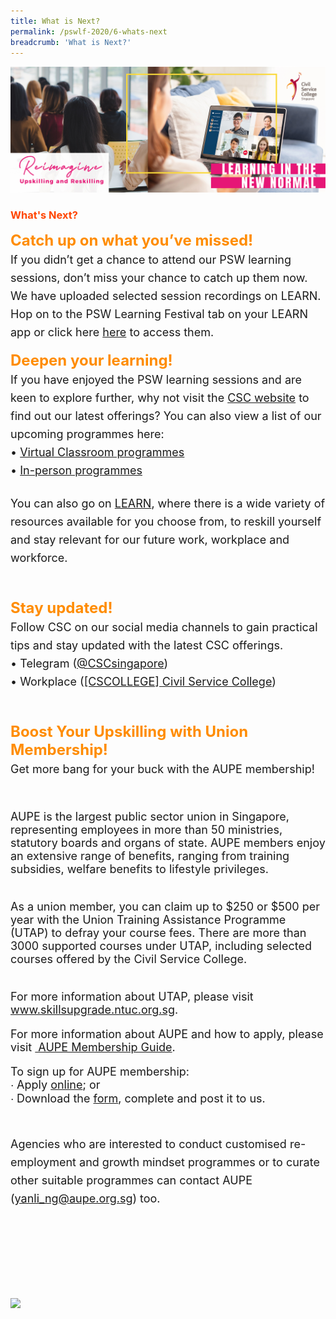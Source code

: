 ```yaml
---
title: What is Next?
permalink: /pswlf-2020/6-whats-next
breadcrumb: 'What is Next?'
---
```

![Hero Image](/images/LINN_Hero_v2.jpg)
### <font color="orangered"><b>What's Next?</b></font>


<font size="5"><font color="darkorange"><b>Catch up on what you’ve missed!</b></font><br>
<font size="4">If you didn’t get a chance to attend our PSW learning sessions, don’t miss your chance to catch up them now. We have uploaded selected session recordings on LEARN. Hop on to the PSW Learning Festival tab on your LEARN app or click here <a href="https://www.learn.gov.sg/dlp/student/coursecollection/213691">here</a> to access them.



<font size="5"><font color="darkorange"><b>Deepen your learning!</b></font><br>
<font size="4">If you have enjoyed the PSW learning sessions and are keen to explore further, why not visit the <a href="https://www.csc.gov.sg/">CSC
  website</a> to find out our latest offerings? You can also view a list of our upcoming programmes here:<br>
  • <a href="/documents/MYNC_VCL_Listing.pdf">Virtual Classroom programmes</a> <br>
  • <a href="/documents/MYNC_VCL_Listing.pdf"> In-person programmes</a> <br> 
	 
You can also go on <a href="https://www.learn.gov.sg">LEARN</a>, where there is a wide variety of resources available for you choose from,
to reskill yourself and stay relevant for our future work, workplace and workforce.<br><br></font>

<font size="5"><font color="darkorange"><b>Stay updated!</b></font><br>
<font size="4">Follow CSC on our social media channels to gain practical tips and stay updated with the latest CSC offerings.<br>
  • Telegram (<a href="https://t.me/CSCSingapore">@CSCsingapore</a>)<br>
  • Workplace (<a href="https://onepublicservice.workplace.com/profile.php?id=100014966077110&sk=timeline">[CSCOLLEGE] Civil Service College</a>)<br><br></font>
  
<font size="5"><font color="darkorange"><b>Boost Your Upskilling with Union Membership!</b></font><br>
<font size="4">Get more bang for your buck with the AUPE membership!<br><br>

AUPE is the largest public sector union in Singapore, representing employees in more than 50 ministries, statutory boards and organs of state. AUPE members enjoy an extensive range of benefits, ranging from training subsidies, welfare benefits to lifestyle privileges.<br><br>

As a union member, you can claim up to $250 or $500 per year with the Union Training Assistance Programme (UTAP) to defray your course fees. There are more than 3000 supported courses under UTAP, including selected courses offered by the Civil Service College.<br><br>

For more information about UTAP, please visit <a href="https://www.skillsupgrade.ntuc.org.sg">www.skillsupgrade.ntuc.org.sg</a>.<br>

For more information about AUPE and how to apply, please visit <a href="https://www.ntuc.org.sg/wps/portal/aupe/home/beamember/membership/membershipdetails?WCM_GLOBAL_CONTEXT=/unions_content_library/aupe/home/be+a+member/membership/8e581bab-a05c-4d34-a560-d5b4166ecfcb"> AUPE Membership Guide</a>.<br>

To sign up for AUPE membership:<br>
∙ Apply <a href="https://www.ntuc.org.sg/wps/portal/aupe/home/signupform">online</a>; or <br>
∙ Download the <a href="https://www.ntuc.org.sg/wps/wcm/connect/54a0e52e-c86b-4d2f-ac92-97758d36e1ec/AUPE++Membership+Application+Form+(1Sep2019).pdf?MOD=AJPERES">form</a>, complete and post it to us.<br><br>

Agencies who are interested to conduct customised re-employment and growth mindset programmes or to curate other suitable programmes can contact AUPE (<a href="mailto:yanli_ng@aupe.org.sg">yanli_ng@aupe.org.sg</a>) too.<br></font>

<br>
<br>
<br>
<br>
<a href="https://www.csc.gov.sg/"><img src="/images/PSWLF_Microsite_Footer_CSC,MOT&AUPE.jpg"></a>

